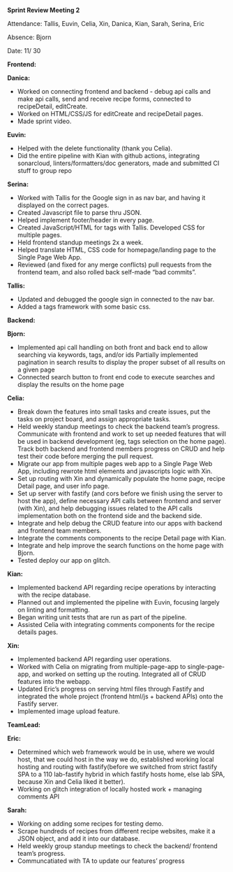 
**Sprint Review Meeting 2**

Attendance: Tallis, Euvin, Celia, Xin, Danica, Kian, Sarah, Serina, Eric

Absence: Bjorn

Date: 11/ 30

**Frontend:**

**Danica:** 


* Worked on connecting frontend and backend - debug api calls and make api calls, send and receive recipe forms, connected to recipeDetail, editCreate. 
* Worked on HTML/CSS/JS for editCreate and recipeDetail pages. 
* Made sprint video.

**Euvin:**

* Helped with the delete functionality (thank you Celia).
* Did the entire pipeline with Kian with github actions, integrating sonarcloud, linters/formatters/doc generators, made and submitted CI stuff to group repo

**Serina:**

* Worked with Tallis for the Google sign in as nav bar, and having it displayed on the correct pages. 
* Created Javascript file to parse thru JSON. 
* Helped implement footer/header in every page. 
* Created JavaScript/HTML for tags with Tallis. Developed CSS for multiple pages.
* Held frontend standup meetings 2x a week. 
* Helped translate HTML, CSS code for homepage/landing page to the Single Page Web App.
* Reviewed (and fixed for any merge conflicts) pull requests from the frontend team, and also rolled back self-made “bad commits”.

**Tallis:**

* Updated and debugged the google sign in connected to the nav bar. 
* Added a tags framework with some basic css. 

**Backend:**

**Bjorn:**

* Implemented api call handling on both front and back end to allow searching via keywords, tags, and/or ids Partially implemented pagination in search results to display the proper subset of all results on a given page 
* Connected search button to front end code to execute searches and display the results on the home page

**Celia:**

* Break down the features into small tasks and create issues, put the tasks on project board, and assign appropriate tasks. 
* Held weekly standup meetings to check the backend team’s progress. Communicate with frontend and work to set up needed features that will be used in backend development (eg, tags selection on the home page). Track both backend and frontend members progress on CRUD and help test their code before merging the pull request.
* Migrate our app from multiple pages web app to a Single Page Web App, including rewrote html elements and javascripts logic with Xin.
* Set up routing with Xin and dynamically populate the home page, recipe Detail page, and user info page. 
* Set up server with fastify (and cors before we finish using the server to host the app), define necessary API calls between frontend and server (with Xin), and help debugging issues related to the API calls implementation both on the frontend side and the backend side.
* Integrate and help debug the CRUD feature into our apps with backend and frontend team members.
* Integrate the comments components to the recipe Detail page with Kian.
* Integrate and help improve the search functions on the home page with Bjorn.
* Tested deploy our app on glitch.

**Kian:**

* Implemented backend API regarding recipe operations by interacting with the recipe database.
* Planned out and implemented the pipeline with Euvin, focusing largely on linting and formatting.
* Began writing unit tests that are run as part of the pipeline.
* Assisted Celia with integrating comments components for the recipe details pages.

**Xin:**

* Implemented backend API regarding user operations. 
* Worked with Celia on migrating from multiple-page-app to single-page-app, and worked on setting up the routing. Integrated all of CRUD features into the webapp. 
* Updated Eric’s progress on serving html files through Fastify and integrated the whole project (frontend html/js + backend APIs) onto the Fastify server. 
* Implemented image upload feature. 

**TeamLead:**

**Eric:**

* Determined which web framework would be in use, where we would host, that we could host in the way we do, established working local hosting and routing with fastify(before we switched from strict fastify SPA to a 110 lab-fastify hybrid in which fastify hosts home, else lab SPA, because Xin and Celia liked it better). 
* Working on glitch integration of locally hosted work + managing comments API

**Sarah:**

* Working on adding some recipes for testing demo.
* Scrape hundreds of recipes from different recipe websites, make it a JSON object, and add it into our database. 
* Held weekly group standup meetings to check the backend/ frontend team’s progress.
* Communcatiated with TA to update our features’ progress